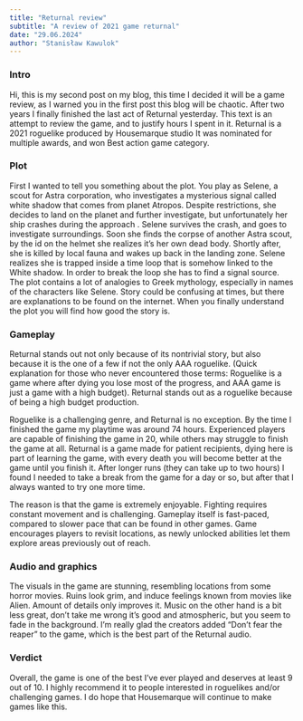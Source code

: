 ```yaml
---
title: "Returnal review"
subtitle: "A review of 2021 game returnal"
date: "29.06.2024"
author: "Stanisław Kawulok"
---
```




### Intro

Hi, this is my second post on my blog, this time I decided it will be a game review, as I warned you in the first post this blog will be chaotic. After two years I finally finished the last act of Returnal yesterday. This text is an attempt to review the game, and to justify hours I spent in it. Returnal is a 2021 roguelike produced by Housemarque studio It was nominated for multiple awards, and won Best action game category. 

### Plot

First I wanted to tell you something about the plot. You play as Selene, a scout for Astra corporation, who investigates a mysterious signal called white shadow that comes from planet Atropos. Despite restrictions, she decides to land on the planet and further investigate, but unfortunately her ship crashes during the approach . Selene survives the crash, and goes to investigate surroundings. Soon she finds the corpse of another Astra scout, by the id on the helmet she realizes it’s her own dead body. Shortly after, she is killed by local fauna and wakes up back in the landing zone. Selene realizes she is trapped inside a time loop that is somehow linked to the White shadow. In order to break the loop she has to find a signal source. The plot contains a lot of analogies to Greek mythology, especially in names of the characters like Selene. Story could be confusing at times, but there are explanations to be found on the internet. When you finally understand the plot you will find how good the story is. 

### Gameplay

Returnal stands out not only because of its nontrivial story, but also because it is the one of a few if not the only AAA roguelike. (Quick explanation for those who never encountered those terms: Roguelike is a game where after dying you lose most of the progress, and AAA game is just a game with a high budget). Returnal stands out as a roguelike because of being a high budget production.


Roguelike is a challenging genre, and Returnal is no exception. By the time I finished the game my playtime was around 74 hours. Experienced players are capable of finishing the game in 20, while others  may struggle to finish the game at all.  Returnal is a game made for patient recipients, dying here is part of learning the game, with every death you will become better at the game until you finish it. After longer runs (they can take up to two hours) I found I needed to take a break from the game for a day or so, but after that I always wanted to try one more time. 

The reason is that the game is extremely enjoyable. Fighting requires constant movement and is challenging. Gameplay itself is fast-paced, compared to slower pace that can be found in other games. Game encourages players to revisit locations, as newly unlocked abilities let them explore areas previously out of reach. 

### Audio and graphics

The visuals in the game are stunning, resembling locations from some horror movies. Ruins look grim, and induce feelings known from movies like Alien. Amount of details only improves it. Music on the other hand is a bit less great, don’t take me wrong it’s good and atmospheric, but you seem to fade in the background. I’m really glad the creators added “Don’t fear the reaper” to the game, which is the best part of the Returnal audio. 

### Verdict
	
Overall, the game is one of the best I’ve ever played and deserves at least 9 out of 10. I highly recommend it to people interested in roguelikes and/or challenging games. I do hope that Housemarque will continue to make games like this.
